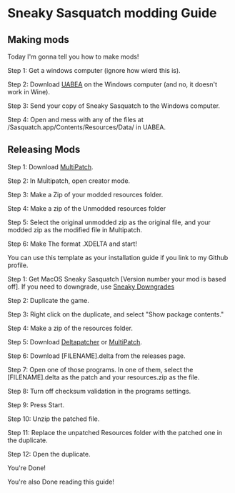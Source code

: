 # Sneaky Sasquatch modding Guide

## Making mods

Today I'm gonna tell you how to make mods!

Step 1: Get a windows computer (ignore how wierd this is).

Step 2: Download [UABEA](https://github.com/nesrak1/UABEA) on the Windows computer (and no, it doesn't work in Wine).

Step 3: Send your copy of Sneaky Sasquatch to the Windows computer.

Step 4: Open and mess with any of the files at /Sasquatch.app/Contents/Resources/Data/ in UABEA.

## Releasing Mods

Step 1: Download [MultiPatch](https://www.romhacking.net/utilities/746).

Step 2: In Multipatch, open creator mode.

Step 3: Make a Zip of your modded resources folder.

Step 4: Make a zip of the Unmodded resources folder

Step 5: Select the original unmodded zip as the original file, and your modded zip as the modified file in Multipatch.

Step 6: Make The format .XDELTA and start!

You can use this template as your installation guide if you link to my Github profile.

Step 1: Get MacOS Sneaky Sasquatch [Version number your mod is based off]. If you need to downgrade, use [Sneaky Downgrades](https://github.com/ikyih/Sneaky_Downgrades)

Step 2: Duplicate the game.

Step 3: Right click on the duplicate, and select "Show package contents."

Step 4: Make a zip of the resources folder.

Step 5: Download [Deltapatcher](https://github.com/marco-calautti/DeltaPatcher/releases) or [MultiPatch](https://www.romhacking.net/utilities/746).

Step 6: Download [FILENAME].delta from the releases page.

Step 7: Open one of those programs. In one of them, select the [FILENAME].delta as the patch and your resources.zip as the file.

Step 8: Turn off checksum validation in the programs settings.

Step 9: Press Start.

Step 10: Unzip the patched file.

Step 11: Replace the unpatched Resources folder with the patched one in the duplicate.

Step 12: Open the duplicate.

You're Done!

You're also Done reading this guide!
